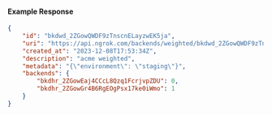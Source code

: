 <!-- Code generated for API Clients. DO NOT EDIT. -->

#### Example Response

```json
{
	"id": "bkdwd_2ZGowQWDF9zTnscnELayzwEK5ja",
	"uri": "https://api.ngrok.com/backends/weighted/bkdwd_2ZGowQWDF9zTnscnELayzwEK5ja",
	"created_at": "2023-12-08T17:53:34Z",
	"description": "acme weighted",
	"metadata": "{\"environment\": \"staging\"}",
	"backends": {
		"bkdhr_2ZGowEaj4CCcL8Qzq1FcrjvpZDU": 0,
		"bkdhr_2ZGowGr4B6RgEOgPsx17ke0iWmo": 1
	}
}
```
